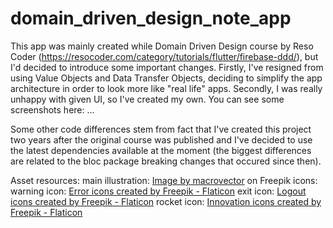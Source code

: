 # domain_driven_design_note_app
This app was mainly created while Domain Driven Design course by Reso Coder (https://resocoder.com/category/tutorials/flutter/firebase-ddd/), but I'd decided to introduce some important changes.
Firstly, I've resigned from using Value Objects and Data Transfer Objects, deciding to simplify the app architecture in order to look more like "real life" apps.
Secondly, I was really unhappy with given UI, so I've created my own. You can see some screenshots here:
...

Some other code differences stem from fact that I've created this project two years after the original course was published and I've decided to use the latest dependencies available at the moment (the biggest differences are related to the bloc package breaking changes that occured since then).

Asset resources:
main illustration: <a href="https://www.freepik.com/free-vector/brainstorm-team-work-composition-with-character-girl-holding-rolled-drafts-big-pencil-illustration_17348006.htm#page=2&query=person%20illustration%20writing&position=12&from_view=search&track=ais">Image by macrovector</a> on Freepik
icons:
warning icon: <a href="https://www.flaticon.com/free-icons/error" title="error icons">Error icons created by Freepik - Flaticon</a>
exit icon: <a href="https://www.flaticon.com/free-icons/logout" title="logout icons">Logout icons created by Freepik - Flaticon</a>
rocket icon: <a href="https://www.flaticon.com/free-icons/innovation" title="innovation icons">Innovation icons created by Freepik - Flaticon</a>

